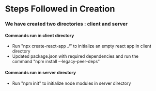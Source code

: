 # Steps Followed in Creation

### We have created two directories : client and server

#### Commands run in client directory
* Run "npx create-react-app ./" to initialize an empty react app in client directory
* Updated package.json with required dependencies and run the command "npm install --legacy-peer-deps"

#### Commands run in server directory
* Run "npm init" to initialize node modules in server directory